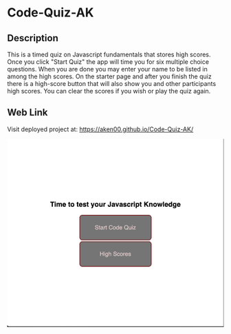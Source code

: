# Code-Quiz-AK

## Description 
This is a timed quiz on Javascript fundamentals that stores high scores. Once you click "Start Quiz" the app will time you for six multiple choice questions. 
When you are done you may enter your name to be listed in among the high scores. 
On the starter page and after you finish the quiz there is a high-score button that will also show you and other participants high scores. 
You can clear the scores if you wish or play the quiz again.

## Web Link
Visit deployed project at: https://aken00.github.io/Code-Quiz-AK/

![Alt text](images/Challenge-4-SS.png)
